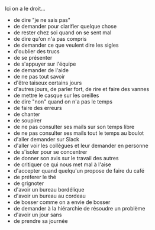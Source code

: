 Ici on a le droit...

- de dire "je ne sais pas"
- de demander pour clarifier quelque chose
- de rester chez soi quand on se sent mal
- de dire qu'on n'a pas compris
- de demander ce que veulent dire les sigles
- d'oublier des trucs
- de se présenter
- de s'appuyer sur l'équipe
- de demander de l'aide
- de ne pas tout savoir
- d'être taiseux certains jours
- d'autres jours, de parler fort, de rire et faire des vannes
- de mettre le casque sur les oreilles
- de dire "non" quand on n'a pas le temps
- de faire des erreurs
- de chanter
- de soupirer
- de ne pas consulter ses mails sur son temps libre
- de ne pas consulter ses mails tout le temps au boulot
- d'aller demander sur Slack
- d'aller voir les collègues et leur demander en personne
- de s'isoler pour se concentrer
- de donner son avis sur le travail des autres
- de critiquer ce qui nous met mal à l'aise
- d'accepter quand quelqu'un propose de faire du café
- de préferer le thé
- de grignoter
- d'avoir un bureau bordélique
- d'avoir un bureau au cordeau
- de bosser comme on a envie de bosser
- de demander à la hiérarchie de résoudre un problème
- d'avoir un jour sans
- de prendre sa journée
